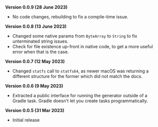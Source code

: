 
**Version 0.0.9 (28 June 2023)**

- No code changes, rebuilding to fix a compile-time issue.

**Version 0.0.8 (13 June 2023)**

- Changed some native params from `ByteArray` to `String`
  to fix unterminated string issues.
- Check for file existence up-front in native code, to get
  a more useful error when that is the case.

**Version 0.0.7 (12 May 2023)**

- Changed `statfs` call to `statfs64`, as newer macOS was
  returning a different structure for the former which did
  not match the docs.

**Version 0.0.6 (9 May 2023)**

- Extracted a public interface for running the generator
  outside of a Gradle task. Gradle doesn't let you create
  tasks programmatically.

**Version 0.0.5 (31 Mar 2023)**

- Initial release

